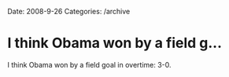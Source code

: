 Date: 2008-9-26
Categories: /archive

# I think Obama won by a field g...

I think Obama won by a field goal in overtime: 3-0.
